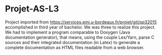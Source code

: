 # Projet-AS-L3
Project imported from https://services.emi.u-bordeaux.fr/projet/git/pp32015 accomplished in third year of bachelor. We was three to realize this project. We had to implement a program comparable to Doxygen (Java documentation generator), that means, using the couple Lex/Yarn, parse C sources and their integrated documentation (in Latex) to generate a complete documentation as HTML files readable from a web browser.
